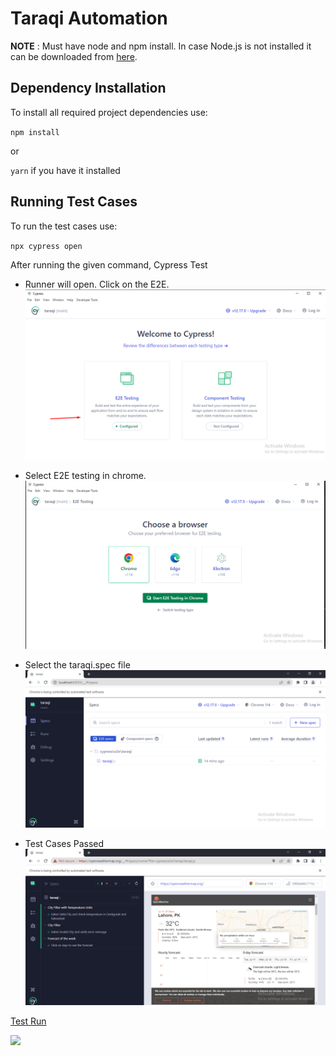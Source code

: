 # Taraqi Automation

**NOTE** : Must have node and npm install.
In case Node.js is not installed it can be downloaded from [here](https://nodejs.org/en/download). 

## Dependency Installation

To install all required project dependencies use:

`npm install`

or

`yarn` if you have it installed

## Running Test Cases 

To run the test cases use:

`npx cypress open`


After running the given command, Cypress Test 

- Runner will open.
Click on the E2E.
![Alt text](image.png)
- Select E2E testing in chrome.
![Alt text](image-1.png)

- Select the taraqi.spec file
![Alt text](image-2.png)

- Test Cases Passed
![Alt text](image-3.png)

<a href="https://www.loom.com/share/3e315b5b1bf144d6aa152481921a877b">
    <p>Test Run</p>
    <img style="max-width:300px;" src="https://cdn.loom.com/sessions/thumbnails/3e315b5b1bf144d6aa152481921a877b-with-play.gif">
  </a>



